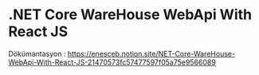 # .NET Core WareHouse WebApi With React JS 

Dökümantasyon : https://enesceb.notion.site/NET-Core-WareHouse-WebApi-With-React-JS-21470573fc57477597f05a75e9566089
